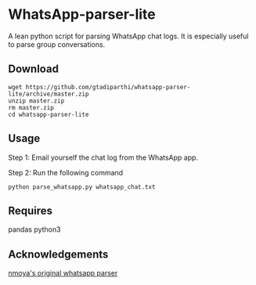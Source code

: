 
WhatsApp-parser-lite
====================

A lean python script for parsing WhatsApp chat logs. It is especially useful to parse group conversations. 

Download
--------

    wget https://github.com/gtadiparthi/whatsapp-parser-lite/archive/master.zip
    unzip master.zip
    rm master.zip
    cd whatsapp-parser-lite

Usage
-----

Step 1: Email yourself the chat log from the WhatsApp app.

Step 2: Run the following command

    python parse_whatsapp.py whatsapp_chat.txt

Requires
--------

pandas
python3

Acknowledgements
----------------

[nmoya's original whatsapp parser](https://github.com/nmoya/whatsapp-parser)